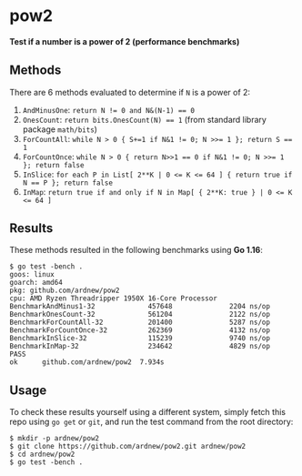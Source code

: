 # pow2
#### Test if a number is a power of 2 (performance benchmarks)

## Methods

There are 6 methods evaluated to determine if `N` is a power of 2:

1. `AndMinusOne`: `return N != 0 and N&(N-1) == 0`
2. `OnesCount`: `return bits.OnesCount(N) == 1` (from standard library package `math/bits`)
3. `ForCountAll`: `while N > 0 { S+=1 if N&1 != 0; N >>= 1 }; return S == 1`
4. `ForCountOnce`: `while N > 0 { return N>>1 == 0 if N&1 != 0; N >>= 1 }; return false`
5. `InSlice`: `for each P in List[ 2**K | 0 <= K <= 64 ] { return true if N == P }; return false`
6. `InMap`: `return true if and only if N in Map[ { 2**K: true } | 0 <= K <= 64 ]`

## Results

These methods resulted in the following benchmarks using **Go 1.16**:

```
$ go test -bench .
goos: linux
goarch: amd64
pkg: github.com/ardnew/pow2
cpu: AMD Ryzen Threadripper 1950X 16-Core Processor
BenchmarkAndMinus1-32             457648              2204 ns/op
BenchmarkOnesCount-32             561204              2122 ns/op
BenchmarkForCountAll-32           201400              5287 ns/op
BenchmarkForCountOnce-32          262369              4132 ns/op
BenchmarkInSlice-32               115239              9740 ns/op
BenchmarkInMap-32                 234642              4829 ns/op
PASS
ok      github.com/ardnew/pow2  7.934s
```

## Usage

To check these results yourself using a different system, simply fetch this repo using `go get` or `git`, and run the test command from the root directory:

```
$ mkdir -p ardnew/pow2
$ git clone https://github.com/ardnew/pow2.git ardnew/pow2
$ cd ardnew/pow2
$ go test -bench .
```
